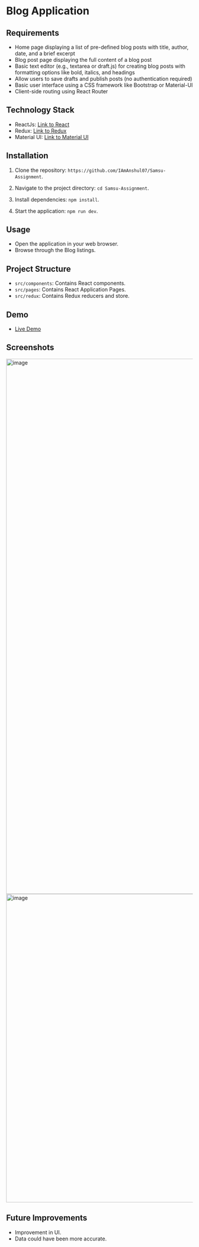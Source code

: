 # Blog Application

## Requirements
* Home page displaying a list of pre-defined blog posts with title, author, date, and a brief excerpt
* Blog post page displaying the full content of a blog post
* Basic text editor (e.g., textarea or draft.js) for creating blog posts with formatting options like bold, italics, and headings
* Allow users to save drafts and publish posts (no authentication required)
* Basic user interface using a CSS framework like Bootstrap or Material-UI
* Client-side routing using React Router



## Technology Stack
- ReactJs: [Link to React](https://reactjs.org/)
- Redux: [Link to Redux](https://redux.js.org/)
- Material UI: [Link to Material UI](https://material-ui.com/)

## Installation
1. Clone the repository: `https://github.com/IAmAnshul07/Samsu-Assignment`.

2. Navigate to the project directory: `cd Samsu-Assignment`.

3. Install dependencies: `npm install`.

4. Start the application: `npm run dev`.


## Usage
- Open the application in your web browser.
- Browse through the Blog listings.


## Project Structure
- `src/components`: Contains React components.
- `src/pages`: Contains React Application Pages.
- `src/redux`: Contains Redux reducers and store.

## Demo
- [Live Demo](https://samsu-assignment.netlify.app/)

## Screenshots

<img width="1440" alt="image" src="https://github.com/IAmAnshul07/Samsu-Assignment/assets/53622881/f8ff2624-3a86-409f-b65d-f3c2ee2669f0">
<img width="830" alt="image" src="https://github.com/IAmAnshul07/Samsu-Assignment/assets/53622881/2f3ae5f5-9bd6-480a-a386-4aa73ad37fc0">


## Future Improvements
- Improvement in UI.
- Data could have been more accurate.
